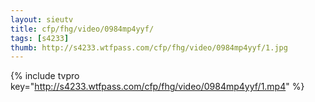 ```yaml
--- 
layout: sieutv
title: cfp/fhg/video/0984mp4yyf/
tags: [s4233]
thumb: http://s4233.wtfpass.com/cfp/fhg/video/0984mp4yyf/1.jpg
---
```

{% include tvpro key="http://s4233.wtfpass.com/cfp/fhg/video/0984mp4yyf/1.mp4" %} 
